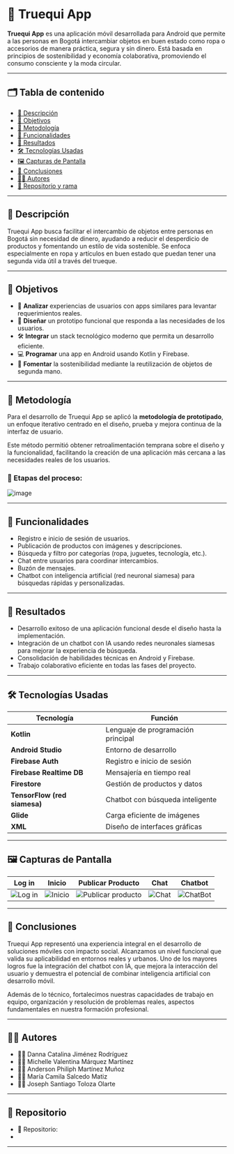 
# 🔁 Truequi App

**Truequi App** es una aplicación móvil desarrollada para Android que permite a las personas en Bogotá intercambiar objetos en buen estado como ropa o accesorios de manera práctica, segura y sin dinero. Está basada en principios de sostenibilidad y economía colaborativa, promoviendo el consumo consciente y la moda circular.

---

## 🗂️ Tabla de contenido

- [📌 Descripción](#-descripción)
- [🎯 Objetivos](#-objetivos)
 - [🔬 Metodología](#-metodología)
- [📱 Funcionalidades](#-funcionalidades)
- [🧠 Resultados](#-resultados)
- [🛠️ Tecnologías Usadas](#-tecnologías-usadas)
- [🖼️ Capturas de Pantalla](#-capturas-de-pantalla)
- [📌 Conclusiones](#-conclusiones)
- [👩‍💻 Autores](#-autores)
- [🔗 Repositorio y rama](#-repositorio-y-rama)

---

## 📌 Descripción

Truequi App busca facilitar el intercambio de objetos entre personas en Bogotá sin necesidad de dinero, ayudando a reducir el desperdicio de productos y fomentando un estilo de vida sostenible. Se enfoca especialmente en ropa y artículos en buen estado que puedan tener una segunda vida útil a través del trueque.

---

## 🎯 Objetivos

- 🧩 **Analizar** experiencias de usuarios con apps similares para levantar requerimientos reales.
- 🧪 **Diseñar** un prototipo funcional que responda a las necesidades de los usuarios.
- 🛠️ **Integrar** un stack tecnológico moderno que permita un desarrollo eficiente.
- 💻 **Programar** una app en Android usando Kotlin y Firebase.
- 🌱 **Fomentar** la sostenibilidad mediante la reutilización de objetos de segunda mano.

---
## 🔬 Metodología

Para el desarrollo de Truequi App se aplicó la **metodología de prototipado**, un enfoque iterativo centrado en el diseño, prueba y mejora continua de la interfaz de usuario.

Este método permitió obtener retroalimentación temprana sobre el diseño y la funcionalidad, facilitando la creación de una aplicación más cercana a las necesidades reales de los usuarios.

### 🧩 Etapas del proceso:

![image](https://github.com/user-attachments/assets/78ed9c97-341e-4222-b9b1-c25c12187470)


---

## 📱 Funcionalidades

- Registro e inicio de sesión de usuarios.
- Publicación de productos con imágenes y descripciones.
- Búsqueda y filtro por categorías (ropa, juguetes, tecnología, etc.).
- Chat entre usuarios para coordinar intercambios.
- Buzón de mensajes.
- Chatbot con inteligencia artificial (red neuronal siamesa) para búsquedas rápidas y personalizadas.

---

## 🧠 Resultados

- Desarrollo exitoso de una aplicación funcional desde el diseño hasta la implementación.
- Integración de un chatbot con IA usando redes neuronales siamesas para mejorar la experiencia de búsqueda.
- Consolidación de habilidades técnicas en Android y Firebase.
- Trabajo colaborativo eficiente en todas las fases del proyecto.

---

## 🛠️ Tecnologías Usadas

| Tecnología | Función |
|------------|---------|
| **Kotlin** | Lenguaje de programación principal |
| **Android Studio** | Entorno de desarrollo |
| **Firebase Auth** | Registro e inicio de sesión |
| **Firebase Realtime DB** | Mensajería en tiempo real |
| **Firestore** | Gestión de productos y datos |
| **TensorFlow (red siamesa)** | Chatbot con búsqueda inteligente |
| **Glide** | Carga eficiente de imágenes |
| **XML** | Diseño de interfaces gráficas |

---

## 🖼️ Capturas de Pantalla

| Log in | Inicio | Publicar Producto | Chat | Chatbot |
|--------|--------|-------------------|------|---------|
| ![Log in](https://github.com/user-attachments/assets/5531d9a1-696f-4847-aa97-0c1d31a0b03e)|![Inicio](https://github.com/user-attachments/assets/b3aaa461-35e3-4e44-ba51-4a5b57b1050a) | ![Publicar producto](https://github.com/user-attachments/assets/12f57449-9275-4b22-9e0e-7a8e6ed7acd2) | ![Chat](https://github.com/user-attachments/assets/dd7119ed-06b7-4aad-9f14-f89b2b9ab372) | ![ChatBot](https://github.com/user-attachments/assets/f84e71b2-2f49-4974-a216-94759f0da8e8) |



---

## 📌 Conclusiones

Truequi App representó una experiencia integral en el desarrollo de soluciones móviles con impacto social. Alcanzamos un nivel funcional que valida su aplicabilidad en entornos reales y urbanos. Uno de los mayores logros fue la integración del chatbot con IA, que mejora la interacción del usuario y demuestra el potencial de combinar inteligencia artificial con desarrollo móvil.

Además de lo técnico, fortalecimos nuestras capacidades de trabajo en equipo, organización y resolución de problemas reales, aspectos fundamentales en nuestra formación profesional.

---

## 👩‍💻 Autores

- 👩‍💻 Danna Catalina Jiménez Rodríguez  
- 👩‍💻 Michelle Valentina Márquez Martínez  
- 👨‍💻 Anderson Philiph Martínez Muñoz  
- 👩‍💻 María Camila Salcedo Matiz  
- 👨‍💻 Joseph Santiago Toloza Olarte  

---

## 🔗 Repositorio 

- 📁 Repositorio: 
- 


---
